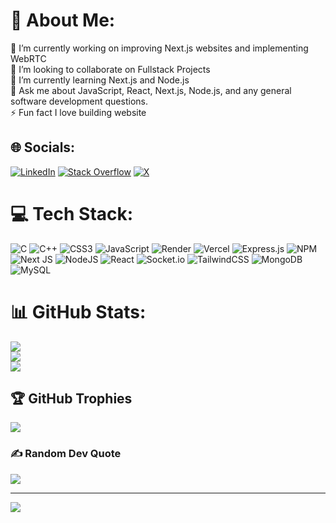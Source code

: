 # 💫 About Me:
🔭 I’m currently working on improving Next.js websites and implementing WebRTC<br>👯 I’m looking to collaborate on Fullstack Projects<br>🌱 I’m currently learning Next.js and Node.js<br>💬 Ask me about JavaScript, React, Next.js, Node.js, and any general software development questions.<br>⚡ Fun fact I love building website


## 🌐 Socials:
[![LinkedIn](https://img.shields.io/badge/LinkedIn-%230077B5.svg?logo=linkedin&logoColor=white)](https://linkedin.com/in/parthpatel021) [![Stack Overflow](https://img.shields.io/badge/-Stackoverflow-FE7A16?logo=stack-overflow&logoColor=white)](https://stackoverflow.com/users/23162517) [![X](https://img.shields.io/badge/X-black.svg?logo=X&logoColor=white)](https://x.com/parth_021) 

# 💻 Tech Stack:
![C](https://img.shields.io/badge/c-%2300599C.svg?style=for-the-badge&logo=c&logoColor=white) ![C++](https://img.shields.io/badge/c++-%2300599C.svg?style=for-the-badge&logo=c%2B%2B&logoColor=white) ![CSS3](https://img.shields.io/badge/css3-%231572B6.svg?style=for-the-badge&logo=css3&logoColor=white) ![JavaScript](https://img.shields.io/badge/javascript-%23323330.svg?style=for-the-badge&logo=javascript&logoColor=%23F7DF1E) ![Render](https://img.shields.io/badge/Render-%46E3B7.svg?style=for-the-badge&logo=render&logoColor=white) ![Vercel](https://img.shields.io/badge/vercel-%23000000.svg?style=for-the-badge&logo=vercel&logoColor=white) ![Express.js](https://img.shields.io/badge/express.js-%23404d59.svg?style=for-the-badge&logo=express&logoColor=%2361DAFB) ![NPM](https://img.shields.io/badge/NPM-%23CB3837.svg?style=for-the-badge&logo=npm&logoColor=white) ![Next JS](https://img.shields.io/badge/Next-black?style=for-the-badge&logo=next.js&logoColor=white) ![NodeJS](https://img.shields.io/badge/node.js-6DA55F?style=for-the-badge&logo=node.js&logoColor=white) ![React](https://img.shields.io/badge/react-%2320232a.svg?style=for-the-badge&logo=react&logoColor=%2361DAFB) ![Socket.io](https://img.shields.io/badge/Socket.io-black?style=for-the-badge&logo=socket.io&badgeColor=010101) ![TailwindCSS](https://img.shields.io/badge/tailwindcss-%2338B2AC.svg?style=for-the-badge&logo=tailwind-css&logoColor=white) ![MongoDB](https://img.shields.io/badge/MongoDB-%234ea94b.svg?style=for-the-badge&logo=mongodb&logoColor=white) ![MySQL](https://img.shields.io/badge/mysql-%2300000f.svg?style=for-the-badge&logo=mysql&logoColor=white)
# 📊 GitHub Stats:
![](https://github-readme-stats.vercel.app/api?username=parthpatel021&theme=react&hide_border=false&include_all_commits=true&count_private=false)<br/>
![](https://github-readme-streak-stats.herokuapp.com/?user=parthpatel021&theme=react&hide_border=false)<br/>
![](https://github-readme-stats.vercel.app/api/top-langs/?username=parthpatel021&theme=react&hide_border=false&include_all_commits=true&count_private=false&layout=compact)

## 🏆 GitHub Trophies
![](https://github-profile-trophy.vercel.app/?username=parthpatel021&theme=radical&no-frame=false&no-bg=false&margin-w=4)

### ✍️ Random Dev Quote
![](https://quotes-github-readme.vercel.app/api?type=horizontal&theme=radical)

<!-- 
### 🔝 Top Contributed Repo
![](https://github-contributor-stats.vercel.app/api?username=parthpatel021&limit=5&theme=dark&combine_all_yearly_contributions=true)

### 😂 Random Dev Meme
<img src='https://randommeme-five.vercel.app/' style="height: 400px;"/>
-->

---
[![](https://visitcount.itsvg.in/api?id=parthpatel021&icon=0&color=0)](https://visitcount.itsvg.in)

<!-- Proudly created with GPRM ( https://gprm.itsvg.in ) -->
